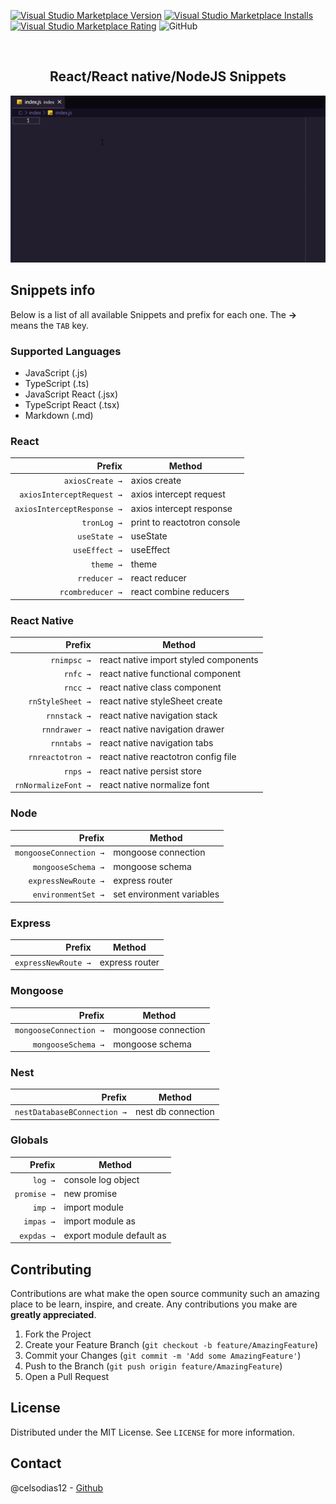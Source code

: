 [![Visual Studio Marketplace Version](https://img.shields.io/visual-studio-marketplace/v/celsodias12.react-node-snippets.svg?label=Visual%20Studio%20Marketplace)](https://marketplace.visualstudio.com/items?itemName=celsodias12.react-node-snippets)
[![Visual Studio Marketplace Installs](https://img.shields.io/visual-studio-marketplace/i/celsodias12.react-node-snippets.svg)](https://marketplace.visualstudio.com/items?itemName=celsodias12.react-node-snippets)
[![Visual Studio Marketplace Rating](https://img.shields.io/visual-studio-marketplace/r/celsodias12.react-node-snippets.svg)](https://marketplace.visualstudio.com/items?itemName=celsodias12.react-node-snippets)
![GitHub](https://img.shields.io/github/license/celsodias12/vscode-react-node-snippets)

<!-- PROJECT LOGO -->
<br />
<p align="center">
  <h2 align="center">React/React native/NodeJS Snippets</h2>
</p>

![Show snippets](https://raw.githubusercontent.com/celsodias12/vscode-react-node-snippets/master/images/example.gif)

## Snippets info

Below is a list of all available Snippets and prefix for each one. The **→** means the `TAB` key.
<br/>

### Supported Languages

- JavaScript (.js)
- TypeScript (.ts)
- JavaScript React (.jsx)
- TypeScript React (.tsx)
- Markdown (.md)

### React

|                     Prefix | Method                      |
| -------------------------: | --------------------------- |
|            `axiosCreate →` | axios create                |
|  `axiosInterceptRequest →` | axios intercept request     |
| `axiosInterceptResponse →` | axios intercept response    |
|                `tronLog →` | print to reactotron console |
|               `useState →` | useState                    |
|              `useEffect →` | useEffect                   |
|                  `theme →` | theme                       |
|               `rreducer →` | react reducer               |
|           `rcombreducer →` | react combine reducers      |

### React Native

|              Prefix | Method                                |
| ------------------: | ------------------------------------- |
|         `rnimpsc →` | react native import styled components |
|            `rnfc →` | react native functional component     |
|            `rncc →` | react native class component          |
|    `rnStyleSheet →` | react native styleSheet create        |
|        `rnnstack →` | react native navigation stack         |
|       `rnndrawer →` | react native navigation drawer        |
|         `rnntabs →` | react native navigation tabs          |
|    `rnreactotron →` | react native reactotron config file   |
|            `rnps →` | react native persist store            |
| `rnNormalizeFont →` | react native normalize font           |

### Node

|                 Prefix | Method                    |
| ---------------------: | ------------------------- |
| `mongooseConnection →` | mongoose connection       |
|     `mongooseSchema →` | mongoose schema           |
|    `expressNewRoute →` | express router            |
|     `environmentSet →` | set environment variables |

### Express

|              Prefix | Method         |
| ------------------: | -------------- |
| `expressNewRoute →` | express router |

### Mongoose

|                 Prefix | Method              |
| ---------------------: | ------------------- |
| `mongooseConnection →` | mongoose connection |
|     `mongooseSchema →` | mongoose schema     |

### Nest

|                      Prefix | Method             |
| --------------------------: | ------------------ |
| `nestDatabaseBConnection →` | nest db connection |

### Globals

|      Prefix | Method                   |
| ----------: | ------------------------ |
|     `log →` | console log object       |
| `promise →` | new promise              |
|     `imp →` | import module            |
|   `impas →` | import module as         |
|  `expdas →` | export module default as |

<!-- CONTRIBUTING -->

## Contributing

Contributions are what make the open source community such an amazing place to be learn, inspire, and create. Any contributions you make are **greatly appreciated**.

1. Fork the Project
2. Create your Feature Branch (`git checkout -b feature/AmazingFeature`)
3. Commit your Changes (`git commit -m 'Add some AmazingFeature'`)
4. Push to the Branch (`git push origin feature/AmazingFeature`)
5. Open a Pull Request

<!-- LICENSE -->

## License

Distributed under the MIT License. See `LICENSE` for more information.

<!-- CONTACT -->

## Contact

@celsodias12 - [Github](https://github.com/celsodias12)
